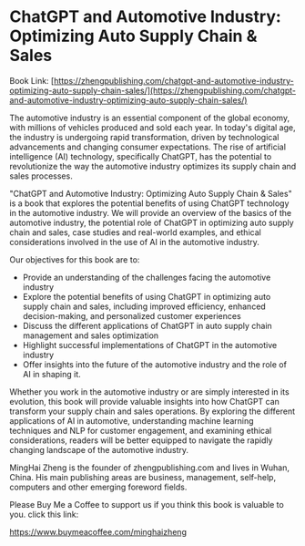 # ChatGPT and Automotive Industry: Optimizing Auto Supply Chain & Sales

Book Link: [https://zhengpublishing.com/chatgpt-and-automotive-industry-optimizing-auto-supply-chain-sales/](https://zhengpublishing.com/chatgpt-and-automotive-industry-optimizing-auto-supply-chain-sales/)

The automotive industry is an essential component of the global economy, with millions of vehicles produced and sold each year. In today's digital age, the industry is undergoing rapid transformation, driven by technological advancements and changing consumer expectations. The rise of artificial intelligence (AI) technology, specifically ChatGPT, has the potential to revolutionize the way the automotive industry optimizes its supply chain and sales processes.

"ChatGPT and Automotive Industry: Optimizing Auto Supply Chain \& Sales" is a book that explores the potential benefits of using ChatGPT technology in the automotive industry. We will provide an overview of the basics of the automotive industry, the potential role of ChatGPT in optimizing auto supply chain and sales, case studies and real-world examples, and ethical considerations involved in the use of AI in the automotive industry.

Our objectives for this book are to:

* Provide an understanding of the challenges facing the automotive industry
* Explore the potential benefits of using ChatGPT in optimizing auto supply chain and sales, including improved efficiency, enhanced decision-making, and personalized customer experiences
* Discuss the different applications of ChatGPT in auto supply chain management and sales optimization
* Highlight successful implementations of ChatGPT in the automotive industry
* Offer insights into the future of the automotive industry and the role of AI in shaping it.

Whether you work in the automotive industry or are simply interested in its evolution, this book will provide valuable insights into how ChatGPT can transform your supply chain and sales operations. By exploring the different applications of AI in automotive, understanding machine learning techniques and NLP for customer engagement, and examining ethical considerations, readers will be better equipped to navigate the rapidly changing landscape of the automotive industry.

MingHai Zheng is the founder of zhengpublishing.com and lives in Wuhan, China. His main publishing areas are business, management, self-help, computers and other emerging foreword fields.

Please Buy Me a Coffee to support us if you think this book is valuable to you. click this link:

https://www.buymeacoffee.com/minghaizheng
